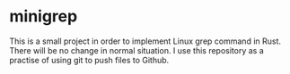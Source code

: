 # minigrep
This is a small project in order to implement Linux grep command in Rust.
There will be no change in normal situation.
I use this repository as a practise of using git to push files to Github.
